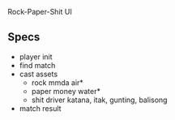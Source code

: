 Rock-Paper-Shit UI

## Specs
- player init
- find match
- cast assets
    - rock      mmda    air*
    - paper     money   water*
    - shit      driver  katana, itak, gunting, balisong
- match result
